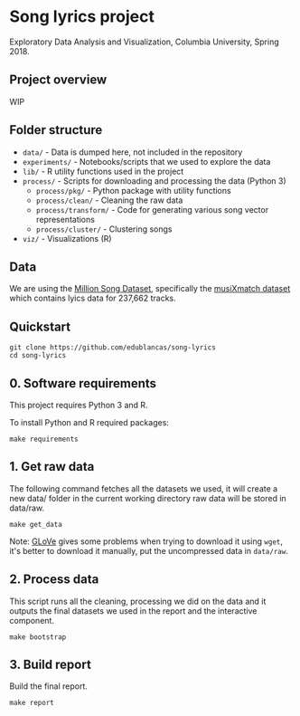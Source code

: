 # Song lyrics project

Exploratory Data Analysis and Visualization, Columbia University, Spring 2018.

## Project overview

WIP

## Folder structure

* `data/` - Data is dumped here, not included in the repository
* `experiments/` - Notebooks/scripts that we used to explore the data
* `lib/` - R utility functions used in the project
* `process/` - Scripts for downloading and processing the data (Python 3)
    - `process/pkg/` - Python package with utility functions
    - `process/clean/` - Cleaning the raw data
    - `process/transform/` - Code for generating various song vector representations
    - `process/cluster/` - Clustering songs
* `viz/` - Visualizations (R)

## Data

We are using the [Million Song Dataset](https://labrosa.ee.columbia.edu/millionsong/), specifically the [musiXmatch dataset](https://labrosa.ee.columbia.edu/millionsong/musixmatch) which contains lyics data for 237,662 tracks.

## Quickstart

```shell
git clone https://github.com/edublancas/song-lyrics
cd song-lyrics
```

## 0. Software requirements

This project requires Python 3 and R.

To install Python and R required packages:

```shell
make requirements
```

## 1. Get raw data

The following command fetches all the datasets we used, it will create a new data/ folder in the current working directory raw data will be stored in data/raw.


```shell
make get_data
```

Note: [GLoVe](https://nlp.stanford.edu/projects/glove/) gives some problems when trying to download it using `wget`, it's better to download it manually, put the uncompressed data in  `data/raw`.

## 2. Process data

This script runs all the cleaning, processing we did on the data and it outputs the final datasets we used in the report and the interactive component.

```shell
make bootstrap
```

## 3. Build report

Build the final report.

```shell
make report
```
